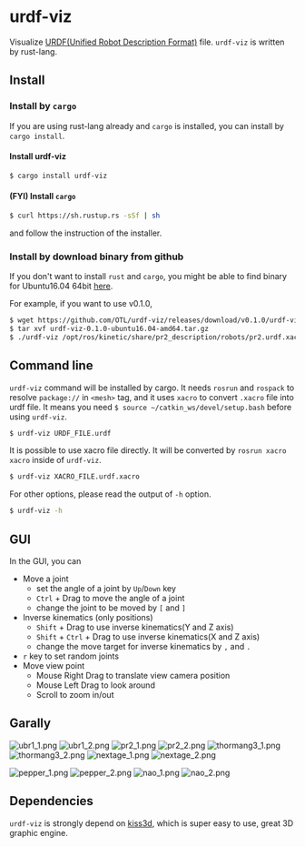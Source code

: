 urdf-viz
==================

Visualize [URDF(Unified Robot Description Format)](http://wiki.ros.org/urdf) file.
`urdf-viz` is written by rust-lang.

Install
--------------

### Install by `cargo`

If you are using rust-lang already and `cargo` is installed, you can install by `cargo install`.

#### Install urdf-viz

```bash
$ cargo install urdf-viz
```

#### (FYI) Install `cargo`

```bash
$ curl https://sh.rustup.rs -sSf | sh
```

and follow the instruction of the installer.


### Install by download binary from github

If you don't want to install `rust` and `cargo`, you might be able to find
binary for Ubuntu16.04 64bit [here](https://github.com/OTL/urdf-viz/releases).

For example, if you want to use v0.1.0,

```bash
$ wget https://github.com/OTL/urdf-viz/releases/download/v0.1.0/urdf-viz-0.1.0-ubuntu16.04-amd64.tar.gz
$ tar xvf urdf-viz-0.1.0-ubuntu16.04-amd64.tar.gz
$ ./urdf-viz /opt/ros/kinetic/share/pr2_description/robots/pr2.urdf.xacro
```

Command line
--------------

`urdf-viz` command will be installed by cargo.
It needs `rosrun` and `rospack` to resolve `package://` in `<mesh>` tag, and
it uses `xacro` to convert `.xacro` file into urdf file.
It means you need `$ source ~/catkin_ws/devel/setup.bash` before using
`urdf-viz`.

```bash
$ urdf-viz URDF_FILE.urdf
```

It is possible to use xacro file directly.
It will be converted by `rosrun xacro xacro` inside of `urdf-viz`.

```bash
$ urdf-viz XACRO_FILE.urdf.xacro
```

For other options, please read the output of `-h` option.

```bash
$ urdf-viz -h
```

GUI
--------------
In the GUI, you can

* Move a joint
  * set the angle of a joint by `Up`/`Down` key
  * `Ctrl` + Drag to move the angle of a joint
  * change the joint to be moved by `[` and `]`
* Inverse kinematics (only positions)
  * `Shift` + Drag to use inverse kinematics(Y and Z axis)
  * `Shift` + `Ctrl` + Drag to use inverse kinematics(X and Z axis)
  * change the move target for inverse kinematics by `,` and `.`
* `r` key to set random joints
* Move view point
  * Mouse Right Drag to translate view camera position
  * Mouse Left Drag to look around
  * Scroll to zoom in/out

Garally
--------------------

![ubr1_1.png](img/ubr1_1.png)
![ubr1_2.png](img/ubr1_2.png)
![pr2_1.png](img/pr2_1.png)
![pr2_2.png](img/pr2_2.png)
![thormang3_1.png](img/thormang3_1.png)
![thormang3_2.png](img/thormang3_2.png)
![nextage_1.png](img/nextage_1.png)
![nextage_2.png](img/nextage_2.png)

![pepper_1.png](img/pepper_1.png)
![pepper_2.png](img/pepper_2.png)
![nao_1.png](img/nao_1.png)
![nao_2.png](img/nao_2.png)

Dependencies
-------------
`urdf-viz` is strongly depend on [kiss3d](https://github.com/sebcrozet/kiss3d),
which is super easy to use, great 3D graphic engine.

